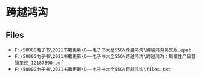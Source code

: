# 跨越鸿沟

## Files

- `F:/5000G电子书\2021书籍更新\D——电子书大全55G\跨越鸿沟\跨越鸿沟英文版.epub`
- `F:/5000G电子书\2021书籍更新\D——电子书大全55G\跨越鸿沟\跨越鸿沟：颠覆性产品营销圣经_12187590.pdf`
- `F:/5000G电子书\2021书籍更新\D——电子书大全55G\跨越鸿沟\files.txt`
